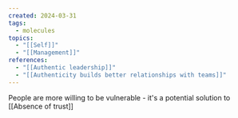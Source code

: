 ```yaml
---
created: 2024-03-31
tags:
  - molecules
topics:
  - "[[Self]]"
  - "[[Management]]"
references:
  - "[[Authentic leadership]]"
  - "[[Authenticity builds better relationships with teams]]"
---
```

People are more willing to be vulnerable - it's a potential solution to [[Absence of trust]]
